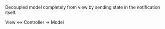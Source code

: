 Decoupled model completely from view by sending state in the notification itself.

View <-> Controller -> Model
